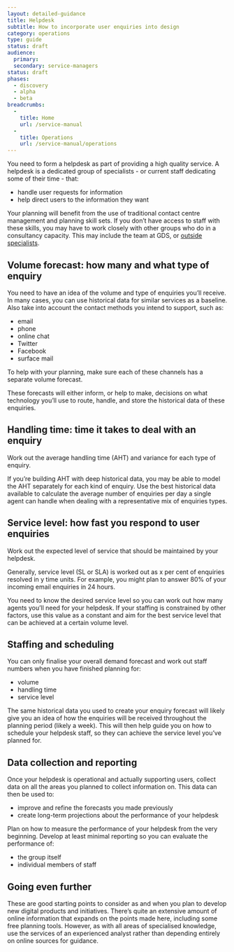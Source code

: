 ```yaml
---
layout: detailed-guidance
title: Helpdesk
subtitle: How to incorporate user enquiries into design
category: operations
type: guide
status: draft
audience: 
  primary: 
  secondary: service-managers
status: draft
phases:
  - discovery
  - alpha
  - beta
breadcrumbs:
  -
    title: Home
    url: /service-manual
  -
    title: Operations
    url: /service-manual/operations
---
```


You need to form a helpdesk as part of providing a high quality service. A helpdesk is a dedicated group of specialists - or current staff dedicating some of their time - that:

* handle user requests for information
* help direct users to the information they want

Your planning will benefit from the use of traditional contact centre management and planning skill sets. 
If you don’t have access to staff with these skills, you may have to work closely with other groups who do in a consultancy capacity. This may include the team at GDS, or
 [outside specialists](/service-manual/the-team/working-with-specialists.html).

## Volume forecast: how many and what type of enquiry

You need to have an idea of the volume and type of enquiries you’ll receive. In many cases, you can use historical data for similar services as a baseline.
Also take into account the contact methods you intend to support, such as: 

* email
* phone
* online chat
* Twitter
* Facebook
* surface mail

To help with your planning, make sure each of these channels has a separate volume forecast. 

These forecasts will either inform, or help to make, decisions on what technology you’ll use to route, handle, and store the historical data of these enquiries.


## Handling time: time it takes to deal with an enquiry

Work out the average handling time (AHT) and variance for each type of enquiry.

If you’re building AHT with deep historical data, you may be able to model the AHT separately for each kind of enquiry. Use the best historical data available to calculate the average number of enquiries per day a single agent can handle when dealing with a representative mix of enquiries types.


## Service level: how fast you respond to user enquiries

Work out the expected level of service that should be maintained by your helpdesk.

Generally, service level (SL or SLA) is worked out as x per cent of enquiries resolved in y time units. For example, you might plan to answer 80% of your incoming email enquiries in 24 hours.

You need to know the desired service level so you can work out how many agents you’ll need for your helpdesk. If your staffing is constrained by other factors, use this value as a constant and aim for the best service level that can be achieved at a certain volume level.


## Staffing and scheduling 

You can only finalise your overall demand forecast and work out staff numbers when you have finished planning for:

* volume
* handling time
* service level

The same historical data you used to create your enquiry forecast will likely give you an idea of how the enquiries will be received throughout the planning period (likely a week). This will then help guide you on how to schedule your helpdesk staff, so they can achieve the service level you’ve planned for.

## Data collection and reporting

Once your helpdesk is operational and actually supporting users, collect data on all the areas you planned to collect information on. This data can then be used to: 

* improve and refine the forecasts you made previously
* create long-term projections about the performance of your helpdesk

Plan on how to measure the performance of your helpdesk from the very beginning. Develop at least minimal reporting so you can evaluate the performance of:

* the group itself
* individual members of staff

## Going even further

These are good starting points to consider as and when you plan to develop new digital products and initiatives. There’s quite an extensive amount of online information that expands on the points made here, including some free planning tools. However, as with all areas of specialised knowledge, use the services of an experienced analyst rather than depending entirely on online sources for guidance.
